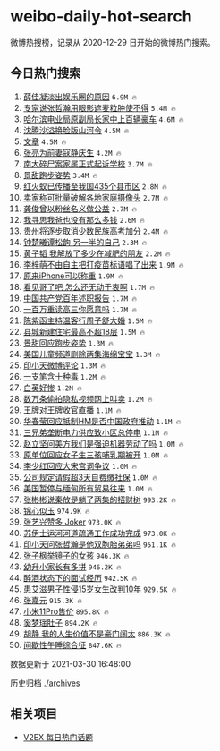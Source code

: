 # weibo-daily-hot-search

微博热搜榜，记录从 2020-12-29 日开始的微博热门搜索。

## 今日热门搜索

<!-- BEGIN -->

1. [薛佳凝淡出娱乐圈的原因](https://s.weibo.com/weibo?q=%E8%96%9B%E4%BD%B3%E5%87%9D%E6%B7%A1%E5%87%BA%E5%A8%B1%E4%B9%90%E5%9C%88%E7%9A%84%E5%8E%9F%E5%9B%A0&Refer=top) `6.9M 🔥`
1. [专家说张哲瀚用眼影遮麦粒肿使不得](https://s.weibo.com/weibo?q=%E4%B8%93%E5%AE%B6%E8%AF%B4%E5%BC%A0%E5%93%B2%E7%80%9A%E7%94%A8%E7%9C%BC%E5%BD%B1%E9%81%AE%E9%BA%A6%E7%B2%92%E8%82%BF%E4%BD%BF%E4%B8%8D%E5%BE%97&Refer=top) `5.4M 🔥`
1. [哈尔滨电业局原副局长家中上百辆豪车](https://s.weibo.com/weibo?q=%23%E5%93%88%E5%B0%94%E6%BB%A8%E7%94%B5%E4%B8%9A%E5%B1%80%E5%8E%9F%E5%89%AF%E5%B1%80%E9%95%BF%E5%AE%B6%E4%B8%AD%E4%B8%8A%E7%99%BE%E8%BE%86%E8%B1%AA%E8%BD%A6%23&Refer=top) `4.6M 🔥`
1. [沈腾沙溢换脸版山河令](https://s.weibo.com/weibo?q=%23%E6%B2%88%E8%85%BE%E6%B2%99%E6%BA%A2%E6%8D%A2%E8%84%B8%E7%89%88%E5%B1%B1%E6%B2%B3%E4%BB%A4%23&Refer=top) `4.5M 🔥`
1. [文章](https://s.weibo.com/weibo?q=%E6%96%87%E7%AB%A0&Refer=top) `4.5M 🔥`
1. [张亮为前妻寇静庆生](https://s.weibo.com/weibo?q=%E5%BC%A0%E4%BA%AE%E4%B8%BA%E5%89%8D%E5%A6%BB%E5%AF%87%E9%9D%99%E5%BA%86%E7%94%9F&Refer=top) `4.2M 🔥`
1. [南大碎尸案家属正式起诉学校](https://s.weibo.com/weibo?q=%23%E5%8D%97%E5%A4%A7%E7%A2%8E%E5%B0%B8%E6%A1%88%E5%AE%B6%E5%B1%9E%E6%AD%A3%E5%BC%8F%E8%B5%B7%E8%AF%89%E5%AD%A6%E6%A0%A1%23&Refer=top) `3.7M 🔥`
1. [景甜跑步姿势](https://s.weibo.com/weibo?q=%E6%99%AF%E7%94%9C%E8%B7%91%E6%AD%A5%E5%A7%BF%E5%8A%BF&Refer=top) `3.4M 🔥`
1. [红火蚁已传播至我国435个县市区](https://s.weibo.com/weibo?q=%23%E7%BA%A2%E7%81%AB%E8%9A%81%E5%B7%B2%E4%BC%A0%E6%92%AD%E8%87%B3%E6%88%91%E5%9B%BD435%E4%B8%AA%E5%8E%BF%E5%B8%82%E5%8C%BA%23&Refer=top) `2.8M 🔥`
1. [卖家称可批量破解各地家庭摄像头](https://s.weibo.com/weibo?q=%23%E5%8D%96%E5%AE%B6%E7%A7%B0%E5%8F%AF%E6%89%B9%E9%87%8F%E7%A0%B4%E8%A7%A3%E5%90%84%E5%9C%B0%E5%AE%B6%E5%BA%AD%E6%91%84%E5%83%8F%E5%A4%B4%23&Refer=top) `2.7M 🔥`
1. [龚俊曾以粉丝名义做公益](https://s.weibo.com/weibo?q=%23%E9%BE%9A%E4%BF%8A%E6%9B%BE%E4%BB%A5%E7%B2%89%E4%B8%9D%E5%90%8D%E4%B9%89%E5%81%9A%E5%85%AC%E7%9B%8A%23&Refer=top) `2.7M 🔥`
1. [我寻思我爸也没有那么多钱](https://s.weibo.com/weibo?q=%E6%88%91%E5%AF%BB%E6%80%9D%E6%88%91%E7%88%B8%E4%B9%9F%E6%B2%A1%E6%9C%89%E9%82%A3%E4%B9%88%E5%A4%9A%E9%92%B1&Refer=top) `2.6M 🔥`
1. [贵州将逐步取消少数民族高考加分](https://s.weibo.com/weibo?q=%23%E8%B4%B5%E5%B7%9E%E5%B0%86%E9%80%90%E6%AD%A5%E5%8F%96%E6%B6%88%E5%B0%91%E6%95%B0%E6%B0%91%E6%97%8F%E9%AB%98%E8%80%83%E5%8A%A0%E5%88%86%23&Refer=top) `2.4M 🔥`
1. [钟楚曦谭松韵 另一半的自己](https://s.weibo.com/weibo?q=%E9%92%9F%E6%A5%9A%E6%9B%A6%E8%B0%AD%E6%9D%BE%E9%9F%B5%20%E5%8F%A6%E4%B8%80%E5%8D%8A%E7%9A%84%E8%87%AA%E5%B7%B1&Refer=top) `2.3M 🔥`
1. [黄子韬 我解放了多少在减肥的朋友](https://s.weibo.com/weibo?q=%E9%BB%84%E5%AD%90%E9%9F%AC%20%E6%88%91%E8%A7%A3%E6%94%BE%E4%BA%86%E5%A4%9A%E5%B0%91%E5%9C%A8%E5%87%8F%E8%82%A5%E7%9A%84%E6%9C%8B%E5%8F%8B&Refer=top) `2.2M 🔥`
1. [李梓萌不由自主把打疫苗标语唱了出来](https://s.weibo.com/weibo?q=%23%E6%9D%8E%E6%A2%93%E8%90%8C%E4%B8%8D%E7%94%B1%E8%87%AA%E4%B8%BB%E6%8A%8A%E6%89%93%E7%96%AB%E8%8B%97%E6%A0%87%E8%AF%AD%E5%94%B1%E4%BA%86%E5%87%BA%E6%9D%A5%23&Refer=top) `1.9M 🔥`
1. [原来iPhone可以称重](https://s.weibo.com/weibo?q=%23%E5%8E%9F%E6%9D%A5iPhone%E5%8F%AF%E4%BB%A5%E7%A7%B0%E9%87%8D%23&Refer=top) `1.9M 🔥`
1. [看见哥了吧 怎么还无动于衷啊](https://s.weibo.com/weibo?q=%E7%9C%8B%E8%A7%81%E5%93%A5%E4%BA%86%E5%90%A7%20%E6%80%8E%E4%B9%88%E8%BF%98%E6%97%A0%E5%8A%A8%E4%BA%8E%E8%A1%B7%E5%95%8A&Refer=top) `1.7M 🔥`
1. [中国共产党百年述职报告](https://s.weibo.com/weibo?q=%23%E4%B8%AD%E5%9B%BD%E5%85%B1%E4%BA%A7%E5%85%9A%E7%99%BE%E5%B9%B4%E8%BF%B0%E8%81%8C%E6%8A%A5%E5%91%8A%23&Refer=top) `1.7M 🔥`
1. [一百万重读高三你愿意吗](https://s.weibo.com/weibo?q=%23%E4%B8%80%E7%99%BE%E4%B8%87%E9%87%8D%E8%AF%BB%E9%AB%98%E4%B8%89%E4%BD%A0%E6%84%BF%E6%84%8F%E5%90%97%23&Refer=top) `1.7M 🔥`
1. [陈紫函主持温客行周子舒大婚](https://s.weibo.com/weibo?q=%23%E9%99%88%E7%B4%AB%E5%87%BD%E4%B8%BB%E6%8C%81%E6%B8%A9%E5%AE%A2%E8%A1%8C%E5%91%A8%E5%AD%90%E8%88%92%E5%A4%A7%E5%A9%9A%23&Refer=top) `1.5M 🔥`
1. [县城新建住宅最高不超18层](https://s.weibo.com/weibo?q=%E5%8E%BF%E5%9F%8E%E6%96%B0%E5%BB%BA%E4%BD%8F%E5%AE%85%E6%9C%80%E9%AB%98%E4%B8%8D%E8%B6%8518%E5%B1%82&Refer=top) `1.5M 🔥`
1. [景甜回应跑步姿势](https://s.weibo.com/weibo?q=%23%E6%99%AF%E7%94%9C%E5%9B%9E%E5%BA%94%E8%B7%91%E6%AD%A5%E5%A7%BF%E5%8A%BF%23&Refer=top) `1.3M 🔥`
1. [美国儿童频道删除两集海绵宝宝](https://s.weibo.com/weibo?q=%E7%BE%8E%E5%9B%BD%E5%84%BF%E7%AB%A5%E9%A2%91%E9%81%93%E5%88%A0%E9%99%A4%E4%B8%A4%E9%9B%86%E6%B5%B7%E7%BB%B5%E5%AE%9D%E5%AE%9D&Refer=top) `1.3M 🔥`
1. [印小天微博评论](https://s.weibo.com/weibo?q=%23%E5%8D%B0%E5%B0%8F%E5%A4%A9%E5%BE%AE%E5%8D%9A%E8%AF%84%E8%AE%BA%23&Refer=top) `1.3M 🔥`
1. [一支笔含十种毒](https://s.weibo.com/weibo?q=%23%E4%B8%80%E6%94%AF%E7%AC%94%E5%90%AB%E5%8D%81%E7%A7%8D%E6%AF%92%23&Refer=top) `1.2M 🔥`
1. [白英好惨](https://s.weibo.com/weibo?q=%23%E7%99%BD%E8%8B%B1%E5%A5%BD%E6%83%A8%23&Refer=top) `1.2M 🔥`
1. [数万条偷拍隐私视频网上叫卖](https://s.weibo.com/weibo?q=%E6%95%B0%E4%B8%87%E6%9D%A1%E5%81%B7%E6%8B%8D%E9%9A%90%E7%A7%81%E8%A7%86%E9%A2%91%E7%BD%91%E4%B8%8A%E5%8F%AB%E5%8D%96&Refer=top) `1.2M 🔥`
1. [王牌对王牌收官直播](https://s.weibo.com/weibo?q=%23%E7%8E%8B%E7%89%8C%E5%AF%B9%E7%8E%8B%E7%89%8C%E6%94%B6%E5%AE%98%E7%9B%B4%E6%92%AD%23&Refer=top) `1.1M 🔥`
1. [华春莹回应抵制HM是否中国政府推动](https://s.weibo.com/weibo?q=%23%E5%8D%8E%E6%98%A5%E8%8E%B9%E5%9B%9E%E5%BA%94%E6%8A%B5%E5%88%B6HM%E6%98%AF%E5%90%A6%E4%B8%AD%E5%9B%BD%E6%94%BF%E5%BA%9C%E6%8E%A8%E5%8A%A8%23&Refer=top) `1.1M 🔥`
1. [三兄弟垄断电力供应致小区总停电](https://s.weibo.com/weibo?q=%23%E4%B8%89%E5%85%84%E5%BC%9F%E5%9E%84%E6%96%AD%E7%94%B5%E5%8A%9B%E4%BE%9B%E5%BA%94%E8%87%B4%E5%B0%8F%E5%8C%BA%E6%80%BB%E5%81%9C%E7%94%B5%23&Refer=top) `1.1M 🔥`
1. [赵立坚问美方我们是强迫机器劳动了吗](https://s.weibo.com/weibo?q=%23%E8%B5%B5%E7%AB%8B%E5%9D%9A%E9%97%AE%E7%BE%8E%E6%96%B9%E6%88%91%E4%BB%AC%E6%98%AF%E5%BC%BA%E8%BF%AB%E6%9C%BA%E5%99%A8%E5%8A%B3%E5%8A%A8%E4%BA%86%E5%90%97%23&Refer=top) `1.0M 🔥`
1. [原单位回应女子生三孩哺乳期被开](https://s.weibo.com/weibo?q=%E5%8E%9F%E5%8D%95%E4%BD%8D%E5%9B%9E%E5%BA%94%E5%A5%B3%E5%AD%90%E7%94%9F%E4%B8%89%E5%AD%A9%E5%93%BA%E4%B9%B3%E6%9C%9F%E8%A2%AB%E5%BC%80&Refer=top) `1.0M 🔥`
1. [李少红回应大宋宫词争议](https://s.weibo.com/weibo?q=%23%E6%9D%8E%E5%B0%91%E7%BA%A2%E5%9B%9E%E5%BA%94%E5%A4%A7%E5%AE%8B%E5%AE%AB%E8%AF%8D%E4%BA%89%E8%AE%AE%23&Refer=top) `1.0M 🔥`
1. [公司规定请假超3天自费缴社保](https://s.weibo.com/weibo?q=%23%E5%85%AC%E5%8F%B8%E8%A7%84%E5%AE%9A%E8%AF%B7%E5%81%87%E8%B6%853%E5%A4%A9%E8%87%AA%E8%B4%B9%E7%BC%B4%E7%A4%BE%E4%BF%9D%23&Refer=top) `1.0M 🔥`
1. [美国暂停与缅甸所有贸易往来](https://s.weibo.com/weibo?q=%23%E7%BE%8E%E5%9B%BD%E6%9A%82%E5%81%9C%E4%B8%8E%E7%BC%85%E7%94%B8%E6%89%80%E6%9C%89%E8%B4%B8%E6%98%93%E5%BE%80%E6%9D%A5%23&Refer=top) `1.0M 🔥`
1. [张彬彬说秦放是躺了两集的招财树](https://s.weibo.com/weibo?q=%23%E5%BC%A0%E5%BD%AC%E5%BD%AC%E8%AF%B4%E7%A7%A6%E6%94%BE%E6%98%AF%E8%BA%BA%E4%BA%86%E4%B8%A4%E9%9B%86%E7%9A%84%E6%8B%9B%E8%B4%A2%E6%A0%91%23&Refer=top) `993.2K 🔥`
1. [锦心似玉](https://s.weibo.com/weibo?q=%E9%94%A6%E5%BF%83%E4%BC%BC%E7%8E%89&Refer=top) `974.9K 🔥`
1. [张艺兴赞多 Joker](https://s.weibo.com/weibo?q=%E5%BC%A0%E8%89%BA%E5%85%B4%E8%B5%9E%E5%A4%9A%20Joker&Refer=top) `973.0K 🔥`
1. [苏伊士运河河道疏通工作成功完成](https://s.weibo.com/weibo?q=%23%E8%8B%8F%E4%BC%8A%E5%A3%AB%E8%BF%90%E6%B2%B3%E6%B2%B3%E9%81%93%E7%96%8F%E9%80%9A%E5%B7%A5%E4%BD%9C%E6%88%90%E5%8A%9F%E5%AE%8C%E6%88%90%23&Refer=top) `973.0K 🔥`
1. [印小天问张哲瀚是他双胞胎弟弟吗](https://s.weibo.com/weibo?q=%23%E5%8D%B0%E5%B0%8F%E5%A4%A9%E9%97%AE%E5%BC%A0%E5%93%B2%E7%80%9A%E6%98%AF%E4%BB%96%E5%8F%8C%E8%83%9E%E8%83%8E%E5%BC%9F%E5%BC%9F%E5%90%97%23&Refer=top) `951.1K 🔥`
1. [张子枫举镜子的女孩](https://s.weibo.com/weibo?q=%23%E5%BC%A0%E5%AD%90%E6%9E%AB%E4%B8%BE%E9%95%9C%E5%AD%90%E7%9A%84%E5%A5%B3%E5%AD%A9%23&Refer=top) `946.3K 🔥`
1. [幼升小家长有多拼](https://s.weibo.com/weibo?q=%23%E5%B9%BC%E5%8D%87%E5%B0%8F%E5%AE%B6%E9%95%BF%E6%9C%89%E5%A4%9A%E6%8B%BC%23&Refer=top) `946.2K 🔥`
1. [醉酒状态下的面试经历](https://s.weibo.com/weibo?q=%23%E9%86%89%E9%85%92%E7%8A%B6%E6%80%81%E4%B8%8B%E7%9A%84%E9%9D%A2%E8%AF%95%E7%BB%8F%E5%8E%86%23&Refer=top) `942.5K 🔥`
1. [患艾滋男子性侵15岁女生改判10年](https://s.weibo.com/weibo?q=%23%E6%82%A3%E8%89%BE%E6%BB%8B%E7%94%B7%E5%AD%90%E6%80%A7%E4%BE%B515%E5%B2%81%E5%A5%B3%E7%94%9F%E6%94%B9%E5%88%A410%E5%B9%B4%23&Refer=top) `929.5K 🔥`
1. [张嘉元](https://s.weibo.com/weibo?q=%E5%BC%A0%E5%98%89%E5%85%83&Refer=top) `915.3K 🔥`
1. [小米11Pro售价](https://s.weibo.com/weibo?q=%E5%B0%8F%E7%B1%B311Pro%E5%94%AE%E4%BB%B7&Refer=top) `895.8K 🔥`
1. [奚梦瑶肚子](https://s.weibo.com/weibo?q=%E5%A5%9A%E6%A2%A6%E7%91%B6%E8%82%9A%E5%AD%90&Refer=top) `894.2K 🔥`
1. [胡静 我的人生价值不是豪门阔太](https://s.weibo.com/weibo?q=%E8%83%A1%E9%9D%99%20%E6%88%91%E7%9A%84%E4%BA%BA%E7%94%9F%E4%BB%B7%E5%80%BC%E4%B8%8D%E6%98%AF%E8%B1%AA%E9%97%A8%E9%98%94%E5%A4%AA&Refer=top) `886.3K 🔥`
1. [间歇性午睡综合征](https://s.weibo.com/weibo?q=%23%E9%97%B4%E6%AD%87%E6%80%A7%E5%8D%88%E7%9D%A1%E7%BB%BC%E5%90%88%E5%BE%81%23&Refer=top) `847.6K 🔥`

数据更新于 2021-03-30 16:48:00

<!-- END -->

历史归档 [./archives](./archives)

## 相关项目

- [V2EX 每日热门话题](https://github.com/boojack/v2ex-daily-hot-topic)
